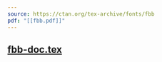 ```yaml
---
source: https://ctan.org/tex-archive/fonts/fbb
pdf: "[[fbb.pdf]]"
---
```

## [fbb-doc.tex](https://mirrors.ctan.org/fonts/fbb/doc/fbb-doc.tex)